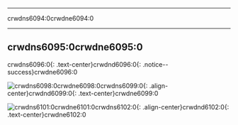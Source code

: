 * * *

crwdns6094:0crwdne6094:0

* * *

## crwdns6095:0crwdne6095:0

crwdns6096:0{: .text-center}crwdnd6096:0{: .notice--success}crwdne6096:0

![crwdns6098:0crwdne6098:0](crwdns6097:0crwdne6097:0)crwdns6099:0{: .align-center}crwdnd6099:0{: .text-center}crwdne6099:0

![crwdns6101:0crwdne6101:0](crwdns6100:0crwdne6100:0)crwdns6102:0{: .align-center}crwdnd6102:0{: .text-center}crwdne6102:0